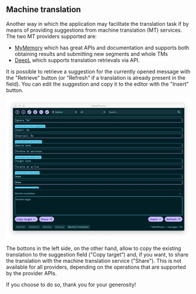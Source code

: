 ## Machine translation

Another way in which the application may facilitate the translation task if by means of providing suggestions from machine translation (MT) services. The two MT providers supported are:
- [MyMemory](https://mymemory.translated.net/) which has great APIs and documentation and supports both obtaining results and submitting new segments and whole TMs
- [DeepL](https://www.deepl.com/it/translator) which supports translation retrievals via API. 

 It is possible to retrieve a suggestion for the currently opened message with the "Retrieve" button (or "Refresh" if a translation is already present in the field). You can edit the suggestion and copy it to the editor with the "Insert" button.

![machine translation](images/panel_mt_full.png)

The bottons in the left side, on the other hand, allow to copy the existing translation to the suggestion field ("Copy target") and, if you want, to share the translation with the machine translation service ("Share"). This is not available for all providers, depending on the operations that are supported by the provider APIs.

If you choose to do so, thank you for your generosity!
